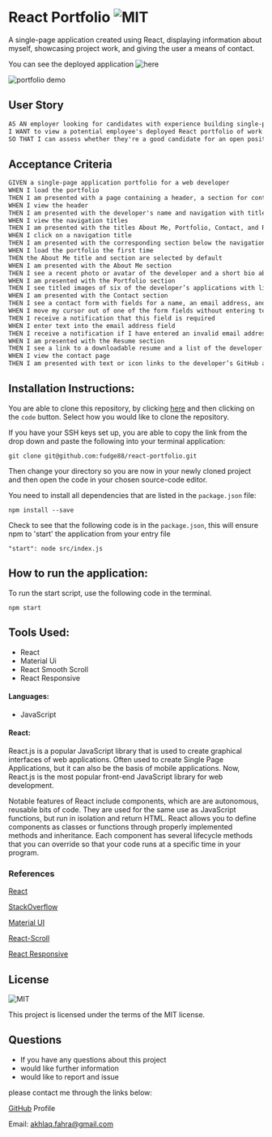 # React Portfolio ![MIT](https://img.shields.io/static/v1?label=MIT&message=License&color=<COLOR>)

A single-page application created using React, displaying information about myself, showcasing project work, and giving the user a means of contact.

You can see the deployed application ![here](https://fudge88.github.io/react-portfolio/)

![portfolio demo](./img/postman.gif)

## User Story

```md
AS AN employer looking for candidates with experience building single-page applications
I WANT to view a potential employee's deployed React portfolio of work samples
SO THAT I can assess whether they're a good candidate for an open position
```

## Acceptance Criteria

```md
GIVEN a single-page application portfolio for a web developer
WHEN I load the portfolio
THEN I am presented with a page containing a header, a section for content, and a footer
WHEN I view the header
THEN I am presented with the developer's name and navigation with titles corresponding to different sections of the portfolio
WHEN I view the navigation titles
THEN I am presented with the titles About Me, Portfolio, Contact, and Resume, and the title corresponding to the current section is highlighted
WHEN I click on a navigation title
THEN I am presented with the corresponding section below the navigation without the page reloading and that title is highlighted
WHEN I load the portfolio the first time
THEN the About Me title and section are selected by default
WHEN I am presented with the About Me section
THEN I see a recent photo or avatar of the developer and a short bio about them
WHEN I am presented with the Portfolio section
THEN I see titled images of six of the developer’s applications with links to both the deployed applications and the corresponding GitHub repositories
WHEN I am presented with the Contact section
THEN I see a contact form with fields for a name, an email address, and a message
WHEN I move my cursor out of one of the form fields without entering text
THEN I receive a notification that this field is required
WHEN I enter text into the email address field
THEN I receive a notification if I have entered an invalid email address
WHEN I am presented with the Resume section
THEN I see a link to a downloadable resume and a list of the developer’s proficiencies
WHEN I view the contact page
THEN I am presented with text or icon links to the developer’s GitHub and LinkedIn profiles, and their profile on a third platform (Stack Overflow, Twitter)
```

## Installation Instructions:

You are able to clone this repository, by clicking [here](https://github.com/fudge88/social-network-backend) and then clicking on the `code` button. Select how you would like to clone the repository.

If you have your SSH keys set up, you are able to copy the link from the drop down and paste the following into your terminal application:

```
git clone git@github.com:fudge88/react-portfolio.git
```

Then change your directory so you are now in your newly cloned project and then open the code in your chosen source-code editor.

You need to install all dependencies that are listed in the `package.json` file:

```
npm install --save
```

Check to see that the following code is in the `package.json`, this will ensure npm to 'start' the application from your entry file

```
"start": node src/index.js
```

## How to run the application:

To run the start script, use the following code in the terminal.

```
npm start
```

## Tools Used:

- React
- Material Ui
- React Smooth Scroll
- React Responsive

#### Languages:

- JavaScript

#### React:

React.js is a popular JavaScript library that is used to create graphical interfaces of web applications. Often used to create Single Page Applications, but it can also be the basis of mobile applications. Now, React.js is the most popular front-end JavaScript library for web development.

Notable features of React include components, which are are autonomous, reusable bits of code. They are used for the same use as JavaScript functions, but run in isolation and return HTML. React allows you to define components as classes or functions through properly implemented methods and inheritance. Each component has several lifecycle methods that you can override so that your code runs at a specific time in your program.

### References

[React](https://reactjs.org/)

[StackOverflow](https://stackoverflow.com/questions/)

[Material UI](https://mui.com/)

[React-Scroll](https://www.npmjs.com/package/react-scroll)

[React Responsive](https://www.npmjs.com/package/react-responsive)

## License

![MIT](https://img.shields.io/static/v1?label=MIT&message=License&color=<COLOR>)

This project is licensed under the terms of the MIT license.

## Questions

- If you have any questions about this project
- would like further information
- would like to report and issue

please contact me through the links below:

[GitHub](https://github.com/fudge88) Profile

Email: akhlaq.fahra@gmail.com
